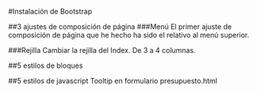 #Instalación de Bootstrap


##3 ajustes de composición de página
###Menú
El primer ajuste de composición de página que he hecho ha sido el relativo al menú superior. 

###Rejilla
Cambiar la rejilla del Index. De 3 a 4 columnas.

##5 estilos de bloques


##5 estilos de javascript
Tooltip en formulario presupuesto.html
